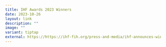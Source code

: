```yaml
---
title: IHF Awards 2023 Winners
date: 2023-10-26
layout: link
description: ""
image: ""
variant: tiptap
external: https://https://ihf-fih.org/press-and-media/ihf-announces-winners-of-ihf-awards-2023/
---
```


